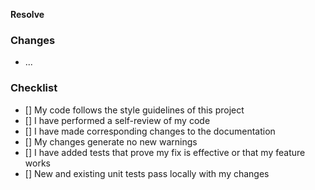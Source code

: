 **Resolve** 

### Changes
- ...

### Checklist
- [] My code follows the style guidelines of this project
- [] I have performed a self-review of my code
- [] I have made corresponding changes to the documentation
- [] My changes generate no new warnings
- [] I have added tests that prove my fix is effective or that my feature works
- [] New and existing unit tests pass locally with my changes